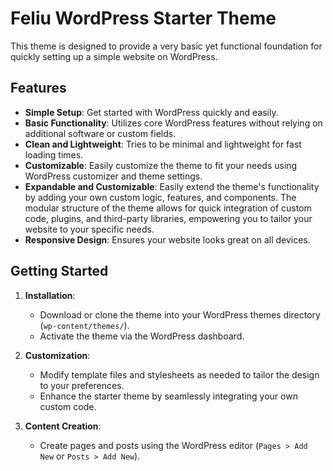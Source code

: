# Feliu WordPress Starter Theme

This theme is designed to provide a very basic yet functional foundation for quickly setting up a simple website on WordPress.

## Features

- **Simple Setup**: Get started with WordPress quickly and easily.
- **Basic Functionality**: Utilizes core WordPress features without relying on additional software or custom fields.
- **Clean and Lightweight**: Tries to be minimal and lightweight for fast loading times.
- **Customizable**: Easily customize the theme to fit your needs using WordPress customizer and theme settings.
- **Expandable and Customizable**: Easily extend the theme's functionality by adding your own custom logic, features, and components. The modular structure of the theme allows for quick integration of custom code, plugins, and third-party libraries, empowering you to tailor your website to your specific needs.
- **Responsive Design**: Ensures your website looks great on all devices.

## Getting Started

1. **Installation**:
    - Download or clone the theme into your WordPress themes directory (`wp-content/themes/`).
    - Activate the theme via the WordPress dashboard.

2. **Customization**:
    - Modify template files and stylesheets as needed to tailor the design to your preferences.
    - Enhance the starter theme by seamlessly integrating your own custom code.

3. **Content Creation**:
    - Create pages and posts using the WordPress editor (`Pages > Add New` or `Posts > Add New`).
